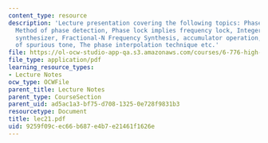 ```yaml
---
content_type: resource
description: 'Lecture presentation covering the following topics: Phase-Locked Loop,
  Method of phase detection, Phase lock implies frequency lock, Integer-N Frequency
  synthesizer, Fractional-N Frequency Synthesis, accumulator operation, The issue
  of spurious tone, The phase interpolation technique etc.'
file: https://ol-ocw-studio-app-qa.s3.amazonaws.com/courses/6-776-high-speed-communication-circuits-spring-2005/9259f09cec66b687e4b7e21461f1626e_lec21.pdf
file_type: application/pdf
learning_resource_types:
- Lecture Notes
ocw_type: OCWFile
parent_title: Lecture Notes
parent_type: CourseSection
parent_uid: ad5ac1a3-bf75-d708-1325-0e728f9831b3
resourcetype: Document
title: lec21.pdf
uid: 9259f09c-ec66-b687-e4b7-e21461f1626e
---
```


